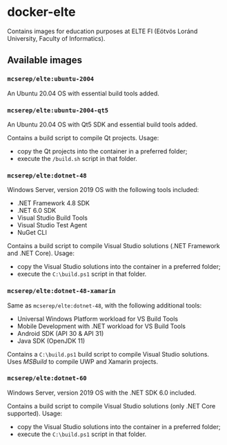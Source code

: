 # docker-elte

Contains images for education purposes at ELTE FI (Eötvös Loránd University, Faculty of Informatics).

## Available images

### `mcserep/elte:ubuntu-2004`
An Ubuntu 20.04 OS with essential build tools added.

### `mcserep/elte:ubuntu-2004-qt5`
An Ubuntu 20.04 OS with Qt5 SDK and essential build tools added.

Contains a build script to compile Qt projects. Usage:
 - copy the Qt projects into the container in a preferred folder;
 - execute the `/build.sh` script in that folder.

### `mcserep/elte:dotnet-48`
Windows Server, version 2019 OS with the following tools included:
 - .NET Framework 4.8 SDK
 - .NET 6.0 SDK
 - Visual Studio Build Tools
 - Visual Studio Test Agent
 - NuGet CLI

Contains a build script to compile Visual Studio solutions (.NET Framework and .NET Core). Usage:
 - copy the Visual Studio solutions into the container in a preferred folder;
 - execute the `C:\build.ps1` script in that folder.

### `mcserep/elte:dotnet-48-xamarin`
Same as `mcserep/elte:dotnet-48`, with the following  additional tools:
 - Universal Windows Platform workload for VS Build Tools
 - Mobile Development with .NET workload for VS Build Tools
 - Android SDK (API 30 & API 31)
 - Java SDK (OpenJDK 11)

Contains a `C:\build.ps1` build script to compile Visual Studio solutions. Uses *MSBuild* to compile UWP and Xamarin projects.

### `mcserep/elte:dotnet-60`
Windows Server, version 2019 OS with the .NET SDK 6.0 included.

Contains a build script to compile Visual Studio solutions (only .NET Core supported). Usage:
 - copy the Visual Studio solutions into the container in a preferred folder;
 - execute the `C:\build.ps1` script in that folder.
